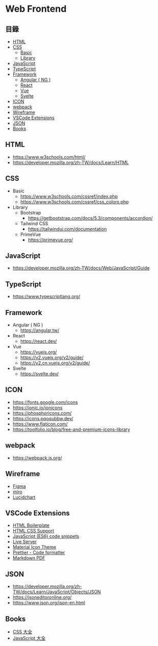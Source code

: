 # Web Frontend

## 目錄
- [HTML](#html)
- [CSS](#css)
  - [Basic](#basic)
  - [Library](#library)
- [JavaScript](#javascript)
- [TypeScript](#typescript)
- [Framework](#framework)
  - [Angular  ( NG )]()
  - [React]()
  - [Vue]()
  - [Svelte]()  
- [ICON](#icon)
- [webpack](#webpack)
- [Wireframe](#wireframe)
- [VSCode Extensions](#vscode-extensions)
- [JSON](#json)
- [Books](#books)

## HTML
* https://www.w3schools.com/html/
* https://developer.mozilla.org/zh-TW/docs/Learn/HTML

## CSS
* Basic
  * https://www.w3schools.com/cssref/index.php
  * https://www.w3schools.com/cssref/css_colors.php
* Library
  * Bootstrap
    * https://getbootstrap.com/docs/5.3/components/accordion/
  * Tailwind CSS
    * https://tailwindui.com/documentation
  * PrimeVue
    * https://primevue.org/

## JavaScript
* https://developer.mozilla.org/zh-TW/docs/Web/JavaScript/Guide

## TypeScript
* https://www.typescriptlang.org/

## Framework
* Angular ( NG )
  * https://angular.tw/ 
* React
  * https://react.dev/ 
* Vue
  * https://vuejs.org/
  * https://v2.vuejs.org/v2/guide/
  * https://v2.cn.vuejs.org/v2/guide/
* Svelte
  * https://svelte.dev/  

## ICON
* https://fonts.google.com/icons
* https://ionic.io/ionicons
* https://phosphoricons.com/
* https://icons.pqoqubbw.dev/
* https://www.flaticon.com/
* https://toolfolio.io/blog/free-and-premium-icons-library

## webpack
* https://webpack.js.org/

## Wireframe
* [Figma](https://www.figma.com/)
* [miro](https://miro.com/wireframe/)
* [Lucidchart](https://www.lucidchart.com/pages/examples/wireframe_software)

## VSCode Extensions
* [HTML Boilerplate](https://marketplace.visualstudio.com/items?itemName=sidthesloth.html5-boilerplate)
* [HTML CSS Support](https://marketplace.visualstudio.com/items?itemName=ecmel.vscode-html-css)
* [JavaScript (ES6) code snippets](https://marketplace.visualstudio.com/items?itemName=xabikos.JavaScriptSnippets)
* [Live Server](https://marketplace.visualstudio.com/items?itemName=ritwickdey.LiveServer)
* [Material Icon Theme](https://marketplace.visualstudio.com/items?itemName=PKief.material-icon-theme)
* [Prettier - Code formatter](https://marketplace.visualstudio.com/items?itemName=esbenp.prettier-vscode)
* [Markdown PDF](https://marketplace.visualstudio.com/items?itemName=yzane.markdown-pdf)

## JSON
* https://developer.mozilla.org/zh-TW/docs/Learn/JavaScript/Objects/JSON
* https://jsoneditoronline.org/
* https://www.json.org/json-en.html

## Books
* [CSS 大全](https://www.tenlong.com.tw/products/9786263247826?list_name=srh)
* [JavaScript 大全](https://www.tenlong.com.tw/products/9789865027322?list_name=rd)


